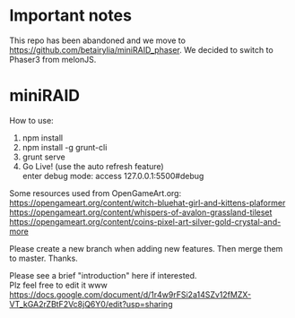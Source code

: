 # Important notes

This repo has been abandoned and we move to https://github.com/betairylia/miniRAID_phaser.
We decided to switch to Phaser3 from melonJS.

# miniRAID

How to use:  
1. npm install  
2. npm install -g grunt-cli  
3. grunt serve  
4. Go Live! (use the auto refresh feature)  
enter debug mode: access 127.0.0.1:5500#debug  
  
  
Some resources used from OpenGameArt.org:  
https://opengameart.org/content/witch-bluehat-girl-and-kittens-plaformer  
https://opengameart.org/content/whispers-of-avalon-grassland-tileset  
https://opengameart.org/content/coins-pixel-art-silver-gold-crystal-and-more  
  
  
Please create a new branch when adding new features. Then merge them to master. Thanks.  
  
  
Please see a brief "introduction" here if interested.  
Plz feel free to edit it www  
https://docs.google.com/document/d/1r4w9rFSi2a14SZv12fMZX-VT_kGA2rZBtF2Vc8jQ6Y0/edit?usp=sharing  
